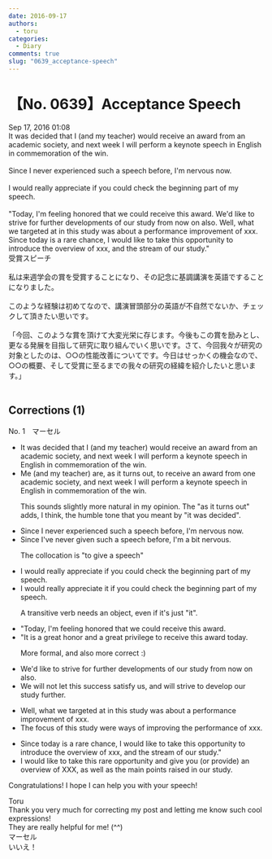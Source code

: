 ```yaml
---
date: 2016-09-17
authors:
  - toru
categories:
  - Diary
comments: true
slug: "0639_acceptance-speech"
---
```


# 【No. 0639】Acceptance Speech
<div class="date">Sep 17, 2016 01:08</div>
<div id="post"><div id="body_show_ori">
It was decided that I (and my teacher) would receive an award from an academic society, and next week I will perform a keynote speech in English in commemoration of the win.<br/><br/>Since I never experienced such a speech before, I'm nervous now.<br/><br/>I would really appreciate if you could check the beginning part of my speech.<br/><br/>"Today, I'm feeling honored that we could receive this award. We'd like to strive for further developments of our study from now on also. Well, what we targeted at in this study was about a performance improvement of xxx. Since today is a rare chance, I would like to take this opportunity to introduce the overview of xxx, and the stream of our study."
</div></div>

<!-- more -->

<div id="post_ja"><div id="body_show_mo">
受賞スピーチ<br/><br/>私は来週学会の賞を受賞することになり、その記念に基調講演を英語ですることになりました。<br/><br/>このような経験は初めてなので、講演冒頭部分の英語が不自然でないか、チェックして頂きたい思いです。<br/><br/>「今回、このような賞を頂けて大変光栄に存じます。今後もこの賞を励みとし、更なる発展を目指して研究に取り組んでいく思いです。さて、今回我々が研究の対象としたのは、○○の性能改善についてです。今日はせっかくの機会なので、○○の概要、そして受賞に至るまでの我々の研究の経緯を紹介したいと思います。」<br/><br/>
</div></div>

## Corrections (1)
<div id="block"><div class="first_name"> No. 1　<span class="just_name">マーセル</span></div><div id="block2">
<ul class="correction_field">
<li class="incorrect">It was decided that I (and my teacher) would receive an award from an academic society, and next week I will perform a keynote speech in English in commemoration of the win.</li>
<li class="corrected correct">
<span class="f_blue">Me (and my teacher) are, as it turns out, to</span> receive an award from <span class="f_blue">one</span> academic society, and next week I will perform a keynote speech in English in commemoration of the win.
<p class="correction_comment">This sounds slightly more natural in my opinion. The "as it turns out" adds, I think, the humble tone that you meant by "it was decided".</p>
</li>
</ul>
<ul class="correction_field">
<li class="incorrect">Since I never experienced such a speech before, I'm nervous now.</li>
<li class="corrected correct">
Since <span class="f_blue">I've never given </span>such a speech before, <span class="f_blue">I'm a bit nervous</span>.
<p class="correction_comment">The collocation is "to give a speech"</p>
</li>
</ul>
<ul class="correction_field">
<li class="incorrect">I would really appreciate if you could check the beginning part of my speech.</li>
<li class="corrected correct">
I would really appreciate <span class="f_blue">it</span> if you could check the beginning part of my speech.
<p class="correction_comment">A transitive verb needs an object, even if it's just "it".</p>
</li>
</ul>
<ul class="correction_field">
<li class="incorrect">"Today, I'm feeling honored that we could receive this award.</li>
<li class="corrected correct">
"It is a great honor and a great privilege to receive this award today.
<p class="correction_comment">More formal, and also more correct :)</p>
</li>
</ul>
<ul class="correction_field">
<li class="incorrect">We'd like to strive for further developments of our study from now on also.</li>
<li class="corrected correct">
We will not let this success satisfy us, and will strive to develop our study further.
</li>
</ul>
<ul class="correction_field">
<li class="incorrect">Well, what we targeted at in this study was about a performance improvement of xxx.</li>
<li class="corrected correct">
The focus of this study were ways of improving the performance of xxx.
</li>
</ul>
<ul class="correction_field">
<li class="incorrect">Since today is a rare chance, I would like to take this opportunity to introduce the overview of xxx, and the stream of our study."</li>
<li class="corrected correct">
I would like to take this rare opportunity and give you (or provide) an overview of XXX, as well as the main points raised in our study.
</li>
</ul>
<p class="comment_small">
 Congratulations! I hope I can help you with your speech!
</p>

</div><div class="name"><span class="just_name">Toru</span><br>
Thank you very much for correcting my post and letting me know such cool expressions!<br/>They are really helpful for me! (^^)
</div>
<div class="name"><span class="just_name">マーセル</span><br>
いいえ！
</div>
</div>
